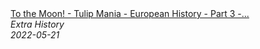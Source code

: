 <!--2024-07-21 00:21:39-->
<div class="yb">
  <a class="nodecor" href="/index.html?istoriya/to_the_moon_-_tulip_mania_-_european_history_-_part_3_-_extra_history">
    <img class="preview" data-videoid="h8Ng74D_9_Q" src="https://i.ytimg.com/vi/h8Ng74D_9_Q/hqdefault.jpg" align="middle" alt="">
  </a>
  <div class="inlbl text">
    <a class="nodecor" href="/index.html?istoriya/to_the_moon_-_tulip_mania_-_european_history_-_part_3_-_extra_history">To the Moon! - Tulip Mania - European History - Part 3 -...</a><br>
    <i class="smaller2">Extra History</i><br>
    <i class="smaller3">2022-05-21</i>
  </div>
</div>
